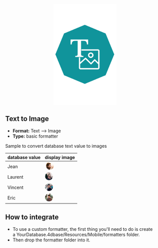 <p align="center"><img src="https://github.com/4d-for-ios/4d-for-ios-formatter-TextToImage/blob/master/formatter.png" alt="Text to Image” height="auto" width="200"></p>

## Text to Image

* **Format:** Text ⟶ Image
* **Type:** basic formatter
  
Sample to convert database text value to images
  
| database value | display image |
| - | - |
| Jean | <img src="Images/jean.png" width="25" height="25" /> |
| Laurent  | <img src="Images/laurent.png" width="25" height="25" /> |
| Vincent  | <img src="Images/vincent.png" width="25" height="25" /> |
| Eric  | <img src="Images/eric.png" width="25" height="25" /> |

## How to integrate

* To use a custom formatter, the first thing you'll need to do is create a YourDatabase.4dbase/Resources/Mobile/formatters folder.
* Then drop the formatter folder into it. 
